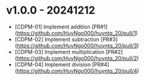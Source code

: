 # v1.0.0 - 20241212
* [CDPM-01] Implement addition [PR#1] (https://github.com/HuyNgo000/huyntq_20/pull/1)
* [CDPM-02] Implement subtraction [PR#3] (https://github.com/HuyNgo000/huyntq_20/pull/3)
* [CDPM-03] Implement multiplication [PR#2] (https://github.com/HuyNgo000/huyntq_20/pull/2)
* [CDPM-04] Implement division [PR#4] (https://github.com/HuyNgo000/huyntq_20/pull/4)